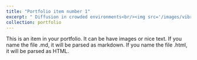 ```yaml
---
title: "Portfolio item number 1"
excerpt: " Diffusion in crowded environments<br/><img src='/images/vibr_coh.jpeg'>"
collection: portfolio
---
```


This is an item in your portfolio. It can be have images or nice text. If you name the file .md, it will be parsed as markdown. If you name the file .html, it will be parsed as HTML. 
